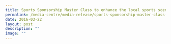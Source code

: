 ```yaml
---
title: Sports Sponsorship Master Class to enhance the local sports scene
permalink: /media-centre/media-release/sports-sponsorship-master-class-to-enhance-the-local-sports-scene/
date: 2016-03-22
layout: post
description: ""
image: ""
---
```

